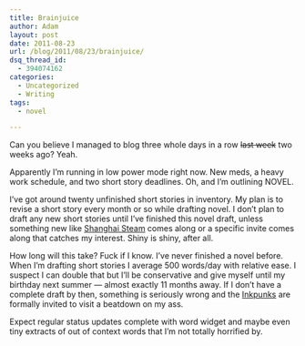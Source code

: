 ```yaml
---
title: Brainjuice
author: Adam
layout: post
date: 2011-08-23
url: /blog/2011/08/23/brainjuice/
dsq_thread_id:
  - 394074162
categories:
  - Uncategorized
  - Writing
tags:
  - novel

---
```

Can you believe I managed to blog three whole days in a row <del>last week</del> two weeks ago? Yeah.

Apparently I&#8217;m running in low power mode right now. New meds, a heavy work schedule, and two short story deadlines. Oh, and I&#8217;m outlining NOVEL.

I&#8217;ve got around twenty unfinished short stories in inventory. My plan is to revise a short story every month or so while drafting novel. I don&#8217;t plan to draft any new short stories until I&#8217;ve finished this novel draft, unless something new like [Shanghai Steam][1] comes along or a specific invite comes along that catches my interest. Shiny is shiny, after all.

How long will this take? Fuck if I know. I&#8217;ve never finished a novel before. When I&#8217;m drafting short stories I average 500 words/day with relative ease. I suspect I can double that but I&#8217;ll be conservative and give myself until my birthday next summer &#8212; almost exactly 11 months away. If I don&#8217;t have a complete draft by then, something is seriously wrong and the [Inkpunks][2] are formally invited to visit a beatdown on my ass.

Expect regular status updates complete with word widget and maybe even tiny extracts of out of context words that I&#8217;m not totally horrified by.

 [1]: http://www.shanghai-steam.com/
 [2]: http://www.inkpunks.com/